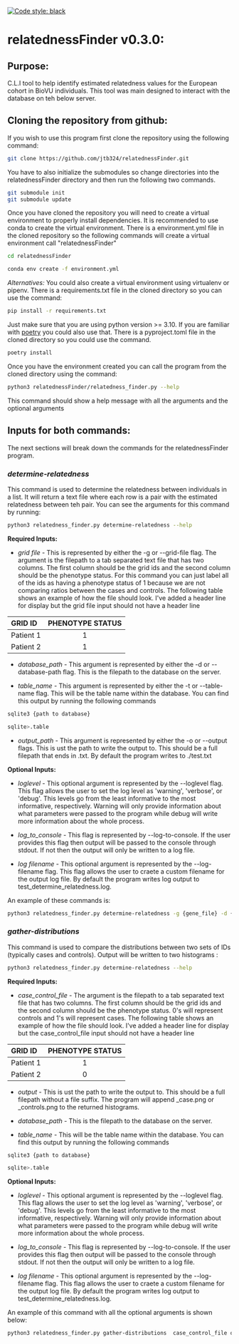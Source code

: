 [![Code style: black](https://img.shields.io/badge/code%20style-black-000000.svg)](https://github.com/psf/black)

# relatednessFinder v0.3.0:

## Purpose:
C.L.I tool to help identify estimated relatedness values for the European cohort in BioVU individuals. This tool was main designed to interact with the database on teh below server.

## Cloning the repository from github:
If you wish to use this program first clone the repository using the following command:

```bash
git clone https://github.com/jtb324/relatednessFinder.git
```

You have to also initialize the submodules so change directories into the relatednessFinder directory and then run the following two commands.

```bash
git submodule init
git submodule update
```

Once you have cloned the repository you will need to create a virtual environment to properly install dependencies. It is recommended to use conda to create the virtual environment. There is a environment.yml file in the cloned repository so the following commands will create a virtual environment call "relatednessFinder"

```bash
cd relatednessFinder

conda env create -f environment.yml
```

*Alternatives:*
You could also create a virtual environment using virtualenv or pipenv. There is a requirements.txt file in the cloned directory so you can use the command:

```bash
pip install -r requirements.txt
```

Just make sure that you are using python version >= 3.10. If you are familiar with [poetry](https://python-poetry.org/) you could also use that. There is a pyproject.toml file in the cloned directory so you could use the command.

```bash
poetry install
```

Once you have the environment created you can call the program from the cloned directory using the command:

```bash
python3 relatednessFinder/relatedness_finder.py --help
```

This command should show a help message with all the arguments and the optional arguments

## Inputs for both commands:

The next sections will break down the commands for the relatednessFinder program. 

### *determine-relatedness*
This command is used to determine the relatedness between individuals in a list. It will return a text file where each row is a pair with the estimated relatedness between teh pair. You can see the arguments for this command by running:

```bash
python3 relatedness_finder.py determine-relatedness --help
```

**Required Inputs:**
* *grid file* - This is represented by either the -g or --grid-file flag. The argument is the filepath to a tab separated text file that has two columns. The first column should be the grid ids and the second column should be the phenotype status. For this command you can just label all of the ids as having a phenotype status of 1 because we are not comparing ratios between the cases and controls. The following table shows an example of how the file should look. I've added a header line for display but the grid file input should not have a header line

| GRID ID | PHENOTYPE STATUS |
|:--------|:----------------:|
|Patient 1|       1          |
|Patient 2|       1          |

* *database_path* - This argument is represented by either the -d or --database-path flag. This is the filepath to the database on the server.

* *table_name* - This argument is represented by either the -t or --table-name flag. This will be the table name within the database. You can find this output by running the following commands

```bash
sqlite3 {path to database}

sqlite>.table
```

* *output_path* - This argument is represented by either the -o or --output flags. This is ust the path to write the output to. This should be a full filepath that ends in .txt. By default the program writes to ./test.txt

**Optional Inputs:**
* *loglevel* - This optional argument is represented by the --loglevel flag. This flag allows the user to set the log level as 'warning', 'verbose', or 'debug'. This levels go from the least informative to the most informative, respectively. Warning will only provide information about what parameters were passed to the program while debug will write more information about the whole process.

* *log_to_console* - This flag is represented by --log-to-console. If the user provides this flag then output will be passed to the console through stdout. If not then the output will only be written to a log file.

* *log filename* - This optional argument is represented by the --log-filename flag. This flag allows the user to craete a custom filename for the output log file. By default the program writes log output to test_determine_relatedness.log.

An example of these commands is:

```bash
python3 relatedness_finder.py determine-relatedness -g {gene_file} -d {database_path} -t {table_name} --output {output_path} --log-filename {log filename} --loglevel verbose --log-to-console
```

### *gather-distributions*
This command is used to compare the distributions between two sets of IDs (typically cases and controls). Output will be written to two histograms :

```bash
python3 relatedness_finder.py determine-relatedness --help
```

**Required Inputs:**
* *case_control_file* - The argument is the filepath to a tab separated text file that has two columns. The first column should be the grid ids and the second column should be the phenotype status. 0's will represent controls and 1's will represent cases. The following table shows an example of how the file should look. I've added a header line for display but the case_control_file input should not have a header line

| GRID ID | PHENOTYPE STATUS |
|:--------|:----------------:|
|Patient 1|       1          |
|Patient 2|       0          |

* *output* - This is ust the path to write the output to. This should be a full filepath without a file suffix. The program will append _case.png or _controls.png to the returned histograms.

* *database_path* - This is the filepath to the database on the server.

* *table_name* - This will be the table name within the database. You can find this output by running the following commands

```bash
sqlite3 {path to database}

sqlite>.table
```

**Optional Inputs:**
* *loglevel* - This optional argument is represented by the --loglevel flag. This flag allows the user to set the log level as 'warning', 'verbose', or 'debug'. This levels go from the least informative to the most informative, respectively. Warning will only provide information about what parameters were passed to the program while debug will write more information about the whole process.

* *log_to_console* - This flag is represented by --log-to-console. If the user provides this flag then output will be passed to the console through stdout. If not then the output will only be written to a log file.

* *log filename* - This optional argument is represented by the --log-filename flag. This flag allows the user to craete a custom filename for the output log file. By default the program writes log output to test_determine_relatedness.log.

An example of this command with all the optional arguments is shown below:

```bash
python3 relatedness_finder.py gather-distributions  case_control_file output_path database_path table_name --log-filename {log filename} --loglevel verbose --log-to-console
```